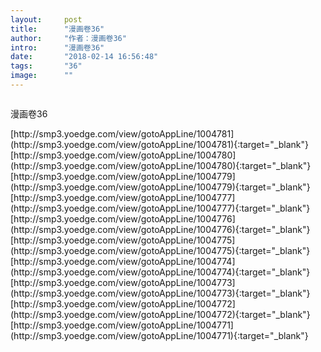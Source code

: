 ```yaml
---
layout:     post
title:      "漫画卷36"
author:     "作者：漫画卷36"
intro:      "漫画卷36"
date:       "2018-02-14 16:56:48"
tags:       "36"
image:      ""
---
```

<div style="text-align: center">
<p><img src=""/></p>
</div>
<p class="post-meta">
<span>漫画卷36</span>
</p>
[http://smp3.yoedge.com/view/gotoAppLine/1004781](http://smp3.yoedge.com/view/gotoAppLine/1004781){:target="_blank"}
[http://smp3.yoedge.com/view/gotoAppLine/1004780](http://smp3.yoedge.com/view/gotoAppLine/1004780){:target="_blank"}
[http://smp3.yoedge.com/view/gotoAppLine/1004779](http://smp3.yoedge.com/view/gotoAppLine/1004779){:target="_blank"}
[http://smp3.yoedge.com/view/gotoAppLine/1004777](http://smp3.yoedge.com/view/gotoAppLine/1004777){:target="_blank"}
[http://smp3.yoedge.com/view/gotoAppLine/1004776](http://smp3.yoedge.com/view/gotoAppLine/1004776){:target="_blank"}
[http://smp3.yoedge.com/view/gotoAppLine/1004775](http://smp3.yoedge.com/view/gotoAppLine/1004775){:target="_blank"}
[http://smp3.yoedge.com/view/gotoAppLine/1004774](http://smp3.yoedge.com/view/gotoAppLine/1004774){:target="_blank"}
[http://smp3.yoedge.com/view/gotoAppLine/1004773](http://smp3.yoedge.com/view/gotoAppLine/1004773){:target="_blank"}
[http://smp3.yoedge.com/view/gotoAppLine/1004772](http://smp3.yoedge.com/view/gotoAppLine/1004772){:target="_blank"}
[http://smp3.yoedge.com/view/gotoAppLine/1004771](http://smp3.yoedge.com/view/gotoAppLine/1004771){:target="_blank"}


